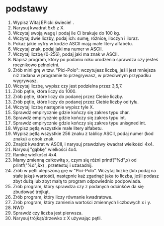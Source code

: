 # podstawy

1. Wypisz Witaj EPIcki świecie! .
2. Narysuj kwadrat 5x5 z X.
3. Wczytaj swoją wagę i podaj ile Ci brakuje do 100 kg.
4. Wczytaj dwie liczby, podaj ich: sumę, różnicę, iloczyn i iloraz.
5. Pokaz jakie cyfry w kodzie ASCII mają małe litery alfabetu.
6. Wczytaj znak, podaj jaki ma numer w ASCII.
7. Wczytaj liczbę (0-256), podaj jaki ma znak w ASCII.
8. Napisz program, który po podaniu roku urodzenia sprawdza czy jesteś rocznikowo pełnoletni.
9. Zrób mini grę w tzw. "Pici-Polo": wczytujesz liczbę, jeśli jest mniejsza niż zadana w programie to przegrywasz, w przeciwnym przypadku wygrywasz.
10. Wczytaj liczbę, wypisz czy jest podzielna przez 3,5,7.
11. Zrób pętle, która liczy do 1000.
12. Zrób pętle, które liczy do podanej przez Ciebie liczby.
13. Zrób pętle, które liczy do podanej przez Ciebie liczby od tyłu.
14. Wczytaj liczbę następnie wypisz tyle X.
15. Sprawdź empirycznie gdzie kończy się zakres typu char.
16. Sprawdź empirycznie gdzie kończy się zakres typu int.
17. Sprawdź empirycznie gdzie kończy się zakres typu unisgned int.
18. Wypisz pętlą wszystkie małe litery alfabetu.
19. Wypisz pętlą wszystkie 256 znaku z tablicy ASCII, podaj numer (kod znaku) a obok znak.
20. Znajdź kwadrat w ASCII, i narysuj prawdziwy kwadrat wielkości 4x4.
21. Narysuj "gąbkę" wielkości 4x4.
22. Ramkę wielkości 4x4.
23. Mamy zmienną całkowitą x, czym się różni printf("%d",x) od printf("%d",&x) , przetestuj i uzasadnij.
24. Zrób w pętli ulepszoną grę w "Pici-Polo". Wczytaj liczbę (lub podaj na stałe jakąś wartośd), następnie każ zgadnąć jaka to liczba, jeśli podasz zbyt dużą lub zbyt małą to program odpowiednio podpowiada.
25. Zrób program, który sprawdza czy z podanych odcinków da się zbudować trójkąt.
26. Zrób program, który liczy równanie kwadratowe.
27. Zrób program, który zamienia wartości zmiennych liczbowych x i y.
28. NWD
29. Sprawdź czy liczba jest pierwsza.
30. Narysuj trójkąt/drzewko z X używając pętli.